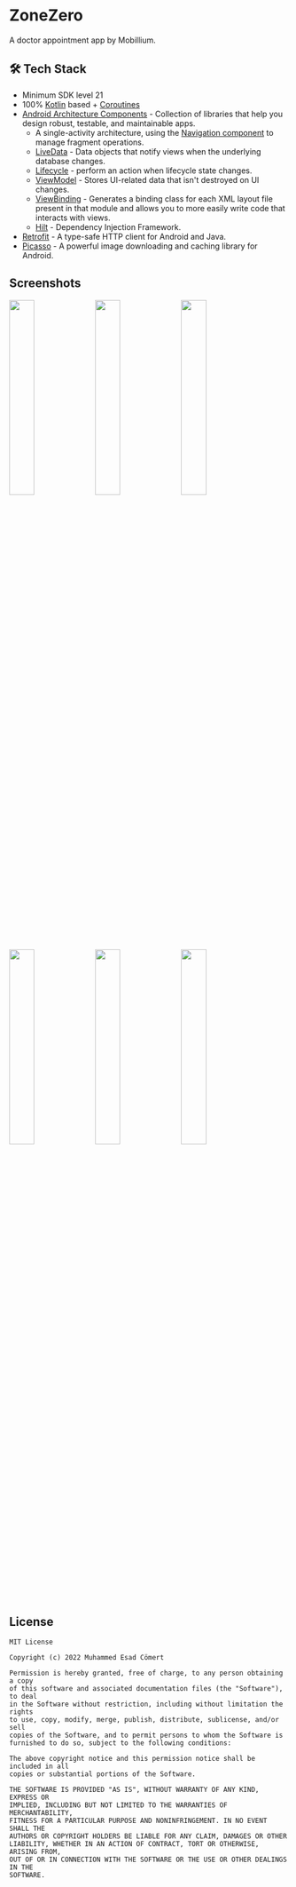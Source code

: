 # ZoneZero

A doctor appointment app by Mobillium.

## 🛠 Tech Stack

- Minimum SDK level 21
- 100% [Kotlin](https://kotlinlang.org/) based + [Coroutines](https://github.com/Kotlin/kotlinx.coroutines)
- [Android Architecture Components](https://developer.android.com/topic/libraries/architecture) - Collection of libraries that help you design robust, testable, and maintainable apps.
  -  A single-activity architecture, using the [Navigation component](https://developer.android.com/guide/navigation/navigation-getting-started) to manage fragment operations.
  - [LiveData](https://developer.android.com/topic/libraries/architecture/livedata) - Data objects that notify views when the underlying database changes.
  - [Lifecycle](https://developer.android.com/topic/libraries/architecture/lifecycle) - perform an action when lifecycle state changes.
  - [ViewModel](https://developer.android.com/topic/libraries/architecture/viewmodel) - Stores UI-related data that isn't destroyed on UI changes. 
  - [ViewBinding](https://developer.android.com/topic/libraries/view-binding) - Generates a binding class for each XML layout file present in that module and allows you to more easily write code that interacts with views.
  - [Hilt](https://dagger.dev/hilt/) - Dependency Injection Framework.
- [Retrofit](https://square.github.io/retrofit/) - A type-safe HTTP client for Android and Java.
- [Picasso](https://square.github.io/picasso/) - A powerful image downloading and caching library for Android.

## Screenshots

<img src="https://user-images.githubusercontent.com/46245749/172042859-1b1c15f4-a7d0-4605-bb27-e5a8f7b2808c.png" width="30%" height="30%"/> <img src="https://user-images.githubusercontent.com/46245749/172042970-be14555d-30cd-4642-ada4-980ac6a6a4b9.png" width="30%" height="30%"/> <img src="https://user-images.githubusercontent.com/46245749/172042861-9d3a2308-96b6-436e-b967-07da1cb67541.png" width="30%" height="30%"/> <img src="https://user-images.githubusercontent.com/46245749/172042874-3dd46403-3022-45d1-80c1-fe622d960ea9.png" width="30%" height="30%"/> <img src="https://user-images.githubusercontent.com/46245749/172042866-d8c7da0d-66a5-4aa2-8168-c2691d1ad483.png" width="30%" height="30%"/> <img src="https://user-images.githubusercontent.com/46245749/172042879-34f22fad-04b4-4f1c-bf37-0890e9d41b1a.png" width="30%" height="30%"/>

## License

```
MIT License

Copyright (c) 2022 Muhammed Esad Cömert

Permission is hereby granted, free of charge, to any person obtaining a copy
of this software and associated documentation files (the "Software"), to deal
in the Software without restriction, including without limitation the rights
to use, copy, modify, merge, publish, distribute, sublicense, and/or sell
copies of the Software, and to permit persons to whom the Software is
furnished to do so, subject to the following conditions:

The above copyright notice and this permission notice shall be included in all
copies or substantial portions of the Software.

THE SOFTWARE IS PROVIDED "AS IS", WITHOUT WARRANTY OF ANY KIND, EXPRESS OR
IMPLIED, INCLUDING BUT NOT LIMITED TO THE WARRANTIES OF MERCHANTABILITY,
FITNESS FOR A PARTICULAR PURPOSE AND NONINFRINGEMENT. IN NO EVENT SHALL THE
AUTHORS OR COPYRIGHT HOLDERS BE LIABLE FOR ANY CLAIM, DAMAGES OR OTHER
LIABILITY, WHETHER IN AN ACTION OF CONTRACT, TORT OR OTHERWISE, ARISING FROM,
OUT OF OR IN CONNECTION WITH THE SOFTWARE OR THE USE OR OTHER DEALINGS IN THE
SOFTWARE.
```